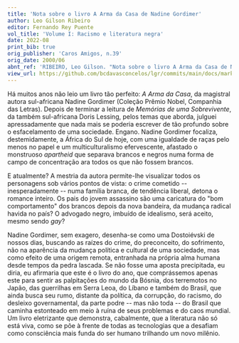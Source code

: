 ```yaml
---
title: 'Nota sobre o livro A Arma da Casa de Nadine Gordimer'
author: Leo Gilson Ribeiro
editor: Fernando Rey Puente
vol_title: 'Volume I: Racismo e literatura negra'
date: 2022-08
print_bib: true
orig_publisher: 'Caros Amigos, n.39'
orig_date: 2000/06
abnt_ref: 'RIBEIRO, Leo Gilson. "Nota sobre o livro A Arma da Casa de Nadine Gordimer". In PUENTE, Fernando Rey (org.) <em>Volume 1: Racismo e literatura negra</em>, 2022. Publicação original: Caros Amigos, n.39, 2000/06. URL: <a href="yml_view_url">https://github.com/bcdavasconcelos/lgr/commits/main/docs/markdown/volume-1/03-literatura-africana/15-nota-sobre-o-livro-a-arma-da-casa-de-nadine-gordimer</a>'
view_url: https://github.com/bcdavasconcelos/lgr/commits/main/docs/markdown/volume-1/03-literatura-africana/15-nota-sobre-o-livro-a-arma-da-casa-de-nadine-gordimer
---
```


Há muitos anos não leio um livro tão perfeito: *A Arma da Casa*, da magistral autora sul-africana Nadine Gordimer (Coleção Prêmio Nobel, Companhia das Letras). Depois de terminar a leitura de *Memórias de uma Sobrevivente*, da também sul-africana Doris Lessing, pelos temas que aborda, julguei apressadamente que nada mais se poderia escrever de tão profundo sobre o esfacelamento de uma sociedade. Engano. Nadine Gordimer focaliza, destemidamente, a África do Sul de hoje, com uma igualdade de raças pelo menos no papel e um multiculturalismo efervescente, afastado o monstruoso *apartheid* que separava brancos e negros numa forma de campo de concentração ara todos os que não fossem brancos.

E atualmente? A mestria da autora permite-lhe visualizar todos os personagens sob vários pontos de vista: o crime cometido -- inesperadamente -- numa família branca, de tendência liberal, detona o romance inteiro. Os pais do jovem assassino são uma caricatura do "bom comportamento" dos brancos depois da nova bandeira, da mudança radical havida no país? O advogado negro, imbuído de idealismo, será aceito, mesmo sendo *gay*?

Nadine Gordimer, sem exagero, desenha-se como uma Dostoiévski de nossos dias, buscando as raízes do crime, do preconceito, do sofrimento, não na aparência da mudança política e cultural de uma sociedade, mas como efeito de uma origem remota, entranhada na própria alma humana desde tempos da pedra lascada. Se não fosse uma aposta precipitada, eu diria, eu afirmaria que este é o livro do ano, que comprássemos apenas este para sentir as palpitações do mundo da Bósnia, dos terremotos no Japão, das guerrilhas em Serra Leoa, do Líbano e também do Brasil, que ainda busca seu rumo, distante da política, da corrupção, do racismo, do desleixo governamental, da parte podre -- mas não toda -- do Brasil que caminha estonteado em meio à ruína de seus problemas e do caos mundial. Um livro eletrizante que demonstra, cabalmente, que a literatura não só está viva, como se põe à frente de todas as tecnologias que a desafiam como consciência mais funda do ser humano trilhando um novo milênio.